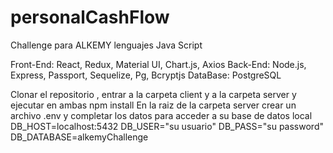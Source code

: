 # personalCashFlow

Challenge para ALKEMY lenguajes Java Script

Front-End: React, Redux, Material UI, Chart.js, Axios
Back-End: Node.js, Express, Passport, Sequelize, Pg, Bcryptjs
DataBase: PostgreSQL

Clonar el repositorio , entrar a la carpeta client y a la carpeta server y ejecutar en ambas npm install 
En la raiz de la carpeta server crear un archivo .env y completar los datos para acceder a su base de datos local 
DB_HOST=localhost:5432
DB_USER="su usuario"
DB_PASS="su password"
DB_DATABASE=alkemyChallenge
